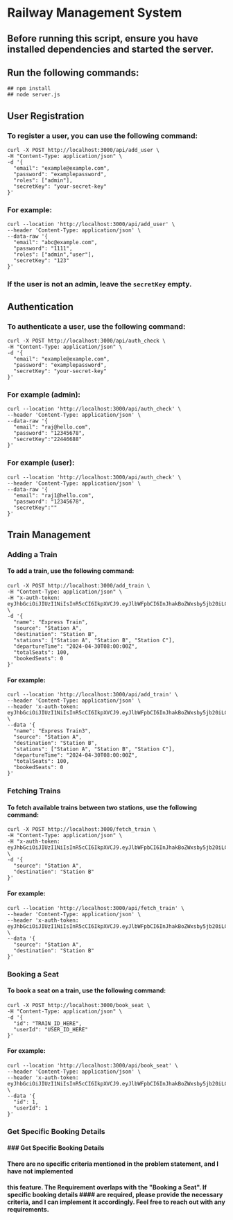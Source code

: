 # Railway Management System

## Before running this script, ensure you have installed dependencies and started the server.
## Run the following commands:
```
## npm install
## node server.js
```

## User Registration

### To register a user, you can use the following command:
```
curl -X POST http://localhost:3000/api/add_user \
-H "Content-Type: application/json" \
-d '{
  "email": "example@example.com",
  "password": "examplepassword",
  "roles": ["admin"],
  "secretKey": "your-secret-key"
}'
```
### For example:
```
curl --location 'http://localhost:3000/api/add_user' \
--header 'Content-Type: application/json' \
--data-raw '{
  "email": "abc@example.com",
  "password": "1111",
  "roles": ["admin","user"],
  "secretKey": "123"
}'
```
### If the user is not an admin, leave the `secretKey` empty.

## Authentication

### To authenticate a user, use the following command:
```
curl -X POST http://localhost:3000/api/auth_check \
-H "Content-Type: application/json" \
-d '{
  "email": "example@example.com",
  "password": "examplepassword",
  "secretKey": "your-secret-key"
}'
```
### For example (admin):
```
curl --location 'http://localhost:3000/api/auth_check' \
--header 'Content-Type: application/json' \
--data-raw '{
  "email": "raj@hello.com",
  "password": "12345678",
  "secretKey":"22446688"
}'
```
### For example (user):
```
curl --location 'http://localhost:3000/api/auth_check' \
--header 'Content-Type: application/json' \
--data-raw '{
  "email": "raj1@hello.com",
  "password": "12345678",
  "secretKey":""
}'
```
## Train Management

### Adding a Train

#### To add a train, use the following command:
```
curl -X POST http://localhost:3000/add_train \
-H "Content-Type: application/json" \
-H "x-auth-token: eyJhbGciOiJIUzI1NiIsInR5cCI6IkpXVCJ9.eyJlbWFpbCI6InJhakBoZWxsby5jb20iLCJyb2xlcyI6IltcImFkbWluXCIsXCJ1c2VyXCJdIiwiaWF0IjoxNzE0MzUzNDc0LCJleHAiOjE3MTQzNTcwNzR9.HigKNIWH_g2fpkA_1W1zX3dnZcM45Nbev21f71U0Vl8" \
-d '{
  "name": "Express Train",
  "source": "Station A",
  "destination": "Station B",
  "stations": ["Station A", "Station B", "Station C"],
  "departureTime": "2024-04-30T08:00:00Z",
  "totalSeats": 100,
  "bookedSeats": 0
}'
```
#### For example:
```
curl --location 'http://localhost:3000/api/add_train' \
--header 'Content-Type: application/json' \
--header 'x-auth-token: eyJhbGciOiJIUzI1NiIsInR5cCI6IkpXVCJ9.eyJlbWFpbCI6InJhakBoZWxsby5jb20iLCJyb2xlcyI6IltcImFkbWluXCIsXCJ1c2VyXCJdIiwiaWF0IjoxNzE0MzUzNDc0LCJleHAiOjE3MTQzNTcwNzR9.HigKNIWH_g2fpkA_1W1zX3dnZcM45Nbev21f71U0Vl8' \
--data '{
  "name": "Express Train3",
  "source": "Station A",
  "destination": "Station B",
  "stations": ["Station A", "Station B", "Station C"],
  "departureTime": "2024-04-30T08:00:00Z",
  "totalSeats": 100,
  "bookedSeats": 0
}'
```
### Fetching Trains

#### To fetch available trains between two stations, use the following command:
```
curl -X POST http://localhost:3000/fetch_train \
-H "Content-Type: application/json" \
-H "x-auth-token: eyJhbGciOiJIUzI1NiIsInR5cCI6IkpXVCJ9.eyJlbWFpbCI6InJhakBoZWxsby5jb20iLCJyb2xlcyI6IltcImFkbWluXCIsXCJ1c2VyXCJdIiwiaWF0IjoxNzE0MzUzNDc0LCJleHAiOjE3MTQzNTcwNzR9.HigKNIWH_g2fpkA_1W1zX3dnZcM45Nbev21f71U0Vl8" \
-d '{
  "source": "Station A",
  "destination": "Station B"
}'
```
#### For example:
```
curl --location 'http://localhost:3000/api/fetch_train' \
--header 'Content-Type: application/json' \
--header 'x-auth-token: eyJhbGciOiJIUzI1NiIsInR5cCI6IkpXVCJ9.eyJlbWFpbCI6InJhakBoZWxsby5jb20iLCJyb2xlcyI6IltcImFkbWluXCIsXCJ1c2VyXCJdIiwiaWF0IjoxNzE0MzUzNDc0LCJleHAiOjE3MTQzNTcwNzR9.HigKNIWH_g2fpkA_1W1zX3dnZcM45Nbev21f71U0Vl8' \
--data '{
  "source": "Station A",
  "destination": "Station B"
}'
```
### Booking a Seat

#### To book a seat on a train, use the following command:
```
curl -X POST http://localhost:3000/book_seat \
-H "Content-Type: application/json" \
-d '{
  "id": "TRAIN_ID_HERE",
  "userId": "USER_ID_HERE"
}'
```
#### For example:
```
curl --location 'http://localhost:3000/api/book_seat' \
--header 'Content-Type: application/json' \
--header 'x-auth-token: eyJhbGciOiJIUzI1NiIsInR5cCI6IkpXVCJ9.eyJlbWFpbCI6InJhakBoZWxsby5jb20iLCJyb2xlcyI6IltcImFkbWluXCIsXCJ1c2VyXCJdIiwiaWF0IjoxNzE0MzUzNDc0LCJleHAiOjE3MTQzNTcwNzR9.HigKNIWH_g2fpkA_1W1zX3dnZcM45Nbev21f71U0Vl8' \
--data '{
  "id": 1,
  "userId": 1
}'
```

### Get Specific Booking Details

#### ### Get Specific Booking Details

#### There are no specific criteria mentioned in the problem statement, and I have not implemented 
#### this feature. The Requirement overlaps with the "Booking a Seat". If specific booking details #### are required, please provide the necessary criteria, and I can implement it accordingly. Feel free to reach out with any requirements.
